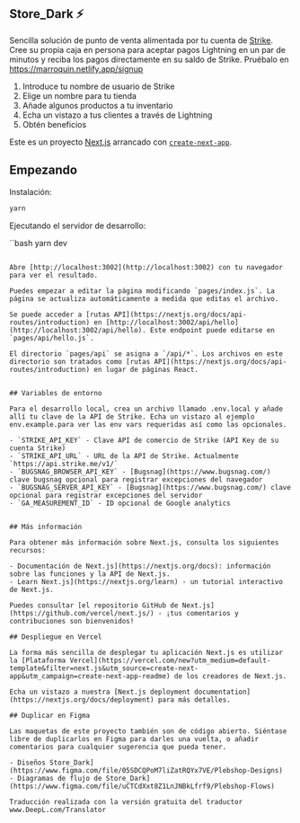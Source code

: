 ## Store_Dark ⚡️

Sencilla solución de punto de venta alimentada por tu cuenta de [Strike](https://strike.me). Cree su propia caja en persona para aceptar pagos Lightning en un par de minutos y reciba los pagos directamente en su saldo de Strike. Pruébalo en https://marroquin.netlify.app/signup

1. Introduce tu nombre de usuario de Strike
2. Elige un nombre para tu tienda
3. Añade algunos productos a tu inventario
4. Echa un vistazo a tus clientes a través de Lightning 
5. Obtén beneficios

Este es un proyecto [Next.js](https://nextjs.org/) arrancado con [`create-next-app`](https://github.com/vercel/next.js/tree/canary/packages/create-next-app).


## Empezando

Instalación:

```bash
yarn
```

Ejecutando el servidor de desarrollo:

``bash
yarn dev
```

Abre [http://localhost:3002](http://localhost:3002) con tu navegador para ver el resultado.

Puedes empezar a editar la página modificando `pages/index.js`. La página se actualiza automáticamente a medida que editas el archivo.

Se puede acceder a [rutas API](https://nextjs.org/docs/api-routes/introduction) en [http://localhost:3002/api/hello](http://localhost:3002/api/hello). Este endpoint puede editarse en `pages/api/hello.js`.

El directorio `pages/api` se asigna a `/api/*`. Los archivos en este directorio son tratados como [rutas API](https://nextjs.org/docs/api-routes/introduction) en lugar de páginas React.


## Variables de entorno

Para el desarrollo local, crea un archivo llamado .env.local y añade allí tu clave de la API de Strike. Echa un vistazo al ejemplo env.example.para ver las env vars requeridas así como las opcionales.

- `STRIKE_API_KEY` - Clave API de comercio de Strike (API Key de su cuenta Strike)
- `STRIKE_API_URL` - URL de la API de Strike. Actualmente `https://api.strike.me/v1/`
- `BUGSNAG_BROWSER_API_KEY` - [Bugsnag](https://www.bugsnag.com/) clave bugsnag opcional para registrar excepciones del navegador
- `BUGSNAG_SERVER_API_KEY` - [Bugsnag](https://www.bugsnag.com/) clave opcional para registrar excepciones del servidor
- `GA_MEASUREMENT_ID` - ID opcional de Google analytics


## Más información

Para obtener más información sobre Next.js, consulta los siguientes recursos:

- Documentación de Next.js](https://nextjs.org/docs): información sobre las funciones y la API de Next.js.
- Learn Next.js](https://nextjs.org/learn) - un tutorial interactivo de Next.js.

Puedes consultar [el repositorio GitHub de Next.js](https://github.com/vercel/next.js/) - ¡tus comentarios y contribuciones son bienvenidos!

## Despliegue en Vercel

La forma más sencilla de desplegar tu aplicación Next.js es utilizar la [Plataforma Vercel](https://vercel.com/new?utm_medium=default-template&filter=next.js&utm_source=create-next-app&utm_campaign=create-next-app-readme) de los creadores de Next.js.

Echa un vistazo a nuestra [Next.js deployment documentation](https://nextjs.org/docs/deployment) para más detalles.

## Duplicar en Figma

Las maquetas de este proyecto también son de código abierto. Siéntase libre de duplicarlos en Figma para darles una vuelta, o añadir comentarios para cualquier sugerencia que pueda tener.

- Diseños Store_Dark](https://www.figma.com/file/05SDCQPoM7liZatRQYx7VE/Plebshop-Designs)
- Diagramas de flujo de Store_Dark](https://www.figma.com/file/uCTCdXxt8Z1LnJNBkLfrf9/Plebshop-Flows)

Traducción realizada con la versión gratuita del traductor www.DeepL.com/Translator